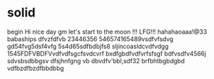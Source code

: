 # solid
begin
Hi
nice day
gm
let's start
to the moon !!!
LFG!!!
hahahaoaaa!@33
babaships
dfvzfdfvb
23446356
546574165489vsdfvfsdvg
gd54fvg5dsf4vfg
5s4d65sdfbdbjfs8
sljincoasldcvdfvdgg
1545FDFVBDFVvdfvdfsgcfsvdcvrf
bxdfgbdfvdfvrfsfsgf
bdfvsdfv4566j
sdvsbsdbbgsv dfsjhnfgng
vb dbvdfv'bbl,sdf32
brfbhtbgbdgbd
vdfbzdfbzdfbbdbbg
